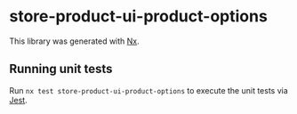 # store-product-ui-product-options

This library was generated with [Nx](https://nx.dev).

## Running unit tests

Run `nx test store-product-ui-product-options` to execute the unit tests via [Jest](https://jestjs.io).
